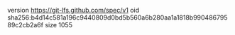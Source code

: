 version https://git-lfs.github.com/spec/v1
oid sha256:b4d14c581a196c9440809d0bd5b560a6b280aa1a1818b99048679589c2cb2a6f
size 1055
